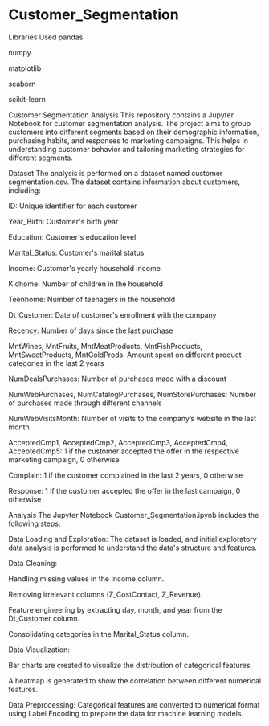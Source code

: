# Customer_Segmentation

Libraries Used
pandas

numpy

matplotlib

seaborn

scikit-learn

Customer Segmentation Analysis
This repository contains a Jupyter Notebook for customer segmentation analysis. The project aims to group customers into different segments based on their demographic information, purchasing habits, and responses to marketing campaigns. This helps in understanding customer behavior and tailoring marketing strategies for different segments.

Dataset
The analysis is performed on a dataset named customer segmentation.csv. The dataset contains information about customers, including:

ID: Unique identifier for each customer

Year_Birth: Customer's birth year

Education: Customer's education level

Marital_Status: Customer's marital status

Income: Customer's yearly household income

Kidhome: Number of children in the household

Teenhome: Number of teenagers in the household

Dt_Customer: Date of customer's enrollment with the company

Recency: Number of days since the last purchase

MntWines, MntFruits, MntMeatProducts, MntFishProducts, MntSweetProducts, MntGoldProds: Amount spent on different product categories in the last 2 years

NumDealsPurchases: Number of purchases made with a discount

NumWebPurchases, NumCatalogPurchases, NumStorePurchases: Number of purchases made through different channels

NumWebVisitsMonth: Number of visits to the company’s website in the last month

AcceptedCmp1, AcceptedCmp2, AcceptedCmp3, AcceptedCmp4, AcceptedCmp5: 1 if the customer accepted the offer in the respective marketing campaign, 0 otherwise

Complain: 1 if the customer complained in the last 2 years, 0 otherwise

Response: 1 if the customer accepted the offer in the last campaign, 0 otherwise

Analysis
The Jupyter Notebook Customer_Segmentation.ipynb includes the following steps:

Data Loading and Exploration: The dataset is loaded, and initial exploratory data analysis is performed to understand the data's structure and features.

Data Cleaning:

Handling missing values in the Income column.

Removing irrelevant columns (Z_CostContact, Z_Revenue).

Feature engineering by extracting day, month, and year from the Dt_Customer column.

Consolidating categories in the Marital_Status column.

Data Visualization:

Bar charts are created to visualize the distribution of categorical features.

A heatmap is generated to show the correlation between different numerical features.

Data Preprocessing: Categorical features are converted to numerical format using Label Encoding to prepare the data for machine learning models.
